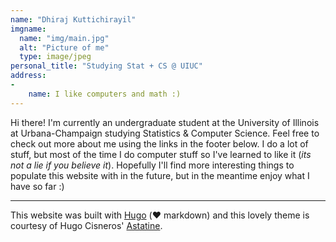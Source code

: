 ```yaml
---
name: "Dhiraj Kuttichirayil"
imgname: 
  name: "img/main.jpg"
  alt: "Picture of me"
  type: image/jpeg
personal_title: "Studying Stat + CS @ UIUC"
address: 
-
    name: I like computers and math :)
---
```


Hi there! I'm currently an undergraduate student at the University of Illinois at Urbana-Champaign studying Statistics & Computer Science. Feel free to check out more about me using the links in the footer below. I do a lot of stuff, but most of the time I do computer stuff so I've learned to like it (*its not a lie if you believe it*). Hopefully I'll find more interesting things to populate this website with in the future, but in the meantime enjoy what I have so far :)
  
***********************************

This website was built with [Hugo](https://gohugo.io) (❤️ markdown) and this lovely theme is courtesy of Hugo Cisneros' [Astatine](https://github.com/hugcis/hugo-astatine-theme).
